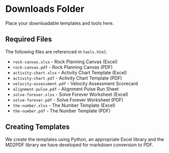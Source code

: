 # Downloads Folder

Place your downloadable templates and tools here.

## Required Files

The following files are referenced in `tools.html`:

- `rock-canvas.xlsx` - Rock Planning Canvas (Excel)
- `rock-canvas.pdf` - Rock Planning Canvas (PDF)
- `activity-chart.xlsx` - Activity Chart Template (Excel)
- `activity-chart.pdf` - Activity Chart Template (PDF)
- `velocity-assessment.pdf` - Velocity Assessment Scorecard
- `alignment-pulse.pdf` - Alignment Pulse Run Sheet
- `solve-forever.xlsx` - Solve Forever Worksheet (Excel)
- `solve-forever.pdf` - Solve Forever Worksheet (PDF)
- `the-number.xlsx` - The Number Template (Excel)
- `the-number.pdf` - The Number Template (PDF)

## Creating Templates

We create the templates using Python, an appropriate Excel library and the MD2PDF library we have developed for markdown conversion to PDF.